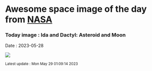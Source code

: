 
# Awesome space image of the day from [NASA](https://api.nasa.gov/)

### Today image : Ida and Dactyl: Asteroid and Moon
Date : 2023-05-28

![](https://apod.nasa.gov/apod/image/2305/IdaDactyl_galileo_960.jpg)

<small>Latest update : Mon May 29 01:09:14 2023</small>
        